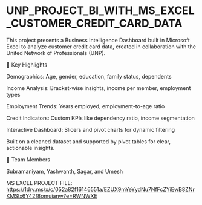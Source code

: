 # UNP_PROJECT_BI_WITH_MS_EXCEL_CUSTOMER_CREDIT_CARD_DATA

This project presents a Business Intelligence Dashboard built in Microsoft Excel to analyze customer credit card data, created in collaboration with the United Network of Professionals (UNP).

🔑 Key Highlights

Demographics: Age, gender, education, family status, dependents

Income Analysis: Bracket-wise insights, income per member, employment types

Employment Trends: Years employed, employment-to-age ratio

Credit Indicators: Custom KPIs like dependency ratio, income segmentation

Interactive Dashboard: Slicers and pivot charts for dynamic filtering

Built on a cleaned dataset and supported by pivot tables for clear, actionable insights.

👥 Team Members

Subramaniyam, Yashwanth, Sagar, and Umesh

MS EXCEL PROJECT FILE: https://1drv.ms/x/c/052a82f16146551a/EZUX9mYeYydNu7NfFcZYiEwB8ZNrKMSlx6Y42f8omuianw?e=RWNWXE
